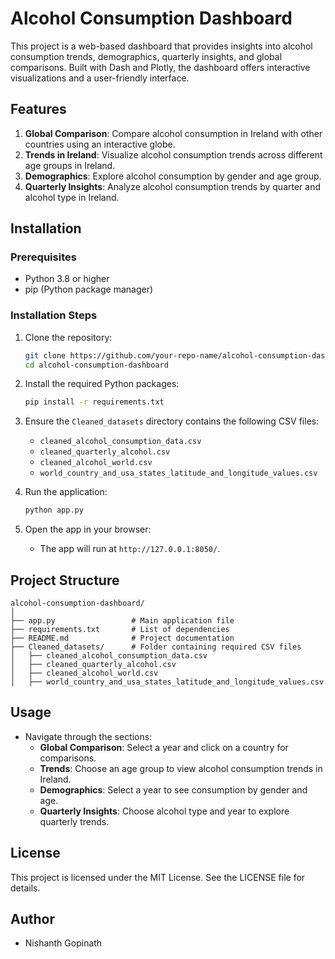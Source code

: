 
# Alcohol Consumption Dashboard

This project is a web-based dashboard that provides insights into alcohol consumption trends, demographics, quarterly insights, and global comparisons. Built with Dash and Plotly, the dashboard offers interactive visualizations and a user-friendly interface.

## Features
1. **Global Comparison**: Compare alcohol consumption in Ireland with other countries using an interactive globe.
2. **Trends in Ireland**: Visualize alcohol consumption trends across different age groups in Ireland.
3. **Demographics**: Explore alcohol consumption by gender and age group.
4. **Quarterly Insights**: Analyze alcohol consumption trends by quarter and alcohol type in Ireland.

## Installation

### Prerequisites
- Python 3.8 or higher
- pip (Python package manager)

### Installation Steps
1. Clone the repository:
   ```bash
   git clone https://github.com/your-repo-name/alcohol-consumption-dashboard.git
   cd alcohol-consumption-dashboard
   ```

2. Install the required Python packages:
   ```bash
   pip install -r requirements.txt
   ```

3. Ensure the `Cleaned_datasets` directory contains the following CSV files:
   - `cleaned_alcohol_consumption_data.csv`
   - `cleaned_quarterly_alcohol.csv`
   - `cleaned_alcohol_world.csv`
   - `world_country_and_usa_states_latitude_and_longitude_values.csv`

4. Run the application:
   ```bash
   python app.py
   ```

5. Open the app in your browser:
   - The app will run at `http://127.0.0.1:8050/`.

## Project Structure
```
alcohol-consumption-dashboard/
│
├── app.py                 # Main application file
├── requirements.txt       # List of dependencies
├── README.md              # Project documentation
├── Cleaned_datasets/      # Folder containing required CSV files
│   ├── cleaned_alcohol_consumption_data.csv
│   ├── cleaned_quarterly_alcohol.csv
│   ├── cleaned_alcohol_world.csv
│   ├── world_country_and_usa_states_latitude_and_longitude_values.csv
```

## Usage
- Navigate through the sections:
  - **Global Comparison**: Select a year and click on a country for comparisons.
  - **Trends**: Choose an age group to view alcohol consumption trends in Ireland.
  - **Demographics**: Select a year to see consumption by gender and age.
  - **Quarterly Insights**: Choose alcohol type and year to explore quarterly trends.

## License
This project is licensed under the MIT License. See the LICENSE file for details.

## Author
- Nishanth Gopinath
